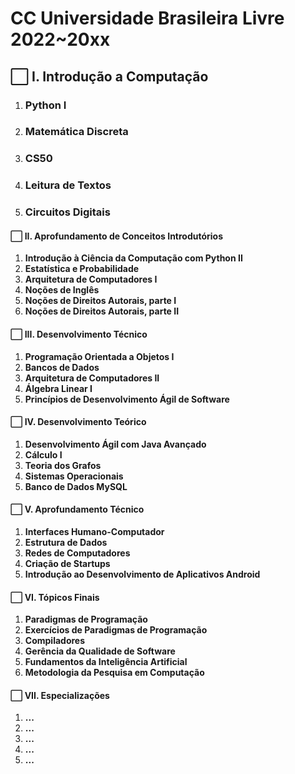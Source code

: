 # **CC Universidade Brasileira Livre 2022~20xx**

## ⬜ **I. Introdução a Computação**
  1. ### Python I
  2. ### Matemática Discreta
  3. ### CS50
  4. ### Leitura de Textos
  5. ### Circuitos Digitais

#### ⬜ **II. Aprofundamento de Conceitos Introdutórios**
  1. **Introdução à Ciência da Computação com Python II**
  2. **Estatística e Probabilidade**
  3. **Arquitetura de Computadores I**
  4. **Noções de Inglês**
  5. **Noções de Direitos Autorais, parte I**
  6. **Noções de Direitos Autorais, parte II**

#### ⬜ **III. Desenvolvimento Técnico**
  1. **Programação Orientada a Objetos I**
  2. **Bancos de Dados**
  3. **Arquitetura de Computadores II**
  4. **Álgebra Linear I**
  5. **Princípios de Desenvolvimento Ágil de Software**

#### ⬜ **IV. Desenvolvimento Teórico**
  1. **Desenvolvimento Ágil com Java Avançado**
  2. **Cálculo I**
  3. **Teoria dos Grafos**
  4. **Sistemas Operacionais**
  5. **Banco de Dados MySQL**

#### ⬜ **V. Aprofundamento Técnico**
  1. **Interfaces Humano-Computador**
  2. **Estrutura de Dados**
  3. **Redes de Computadores**
  4. **Criação de Startups**
  5. **Introdução ao Desenvolvimento de Aplicativos Android**

#### ⬜ **VI. Tópicos Finais**
  1. **Paradigmas de Programação**
  2. **Exercícios de Paradigmas de Programação**
  3. **Compiladores**
  4. **Gerência da Qualidade de Software**
  5. **Fundamentos da Inteligência Artificial**
  6. **Metodologia da Pesquisa em Computação**

#### ⬜ **VII. Especializações**
  1. **...**
  2. **...**
  3. **...**
  4. **...**
  5. **...**
